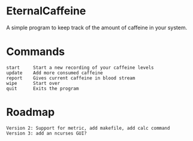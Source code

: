 # EternalCaffeine
A simple program to keep track of the amount of caffeine in your system.
# Commands
	start     Start a new recording of your caffeine levels
	update    Add more consumed caffeine
	report    Gives current caffeine in blood stream
	wipe      Start over
	quit      Exits the program

# Roadmap
	Version 2: Support for metric, add makefile, add calc command
	Version 3: add an ncurses GUI?
